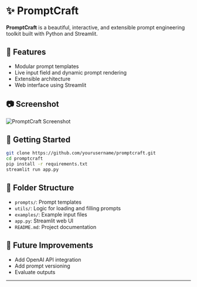 # ✨ PromptCraft

**PromptCraft** is a beautiful, interactive, and extensible prompt engineering toolkit built with Python and Streamlit.

## 🔧 Features
- Modular prompt templates
- Live input field and dynamic prompt rendering
- Extensible architecture
- Web interface using Streamlit

## 📷 Screenshot
![PromptCraft Screenshot](assets/banner.png)

## 🚀 Getting Started

```bash
git clone https://github.com/yourusername/promptcraft.git
cd promptcraft
pip install -r requirements.txt
streamlit run app.py
```

## 📁 Folder Structure
- `prompts/`: Prompt templates
- `utils/`: Logic for loading and filling prompts
- `examples/`: Example input files
- `app.py`: Streamlit web UI
- `README.md`: Project documentation

## 🌟 Future Improvements
- Add OpenAI API integration
- Add prompt versioning
- Evaluate outputs

---

